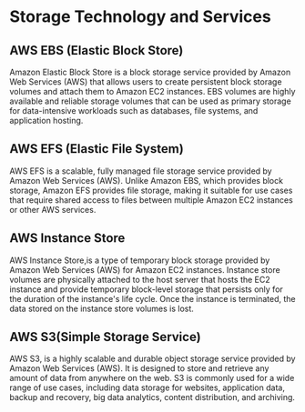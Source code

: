 # Storage Technology and Services

## AWS EBS (Elastic Block Store)

Amazon Elastic Block Store is a block storage service provided by Amazon Web Services (AWS) that allows users to create persistent block storage volumes and attach them to Amazon EC2 instances.
EBS volumes are highly available and reliable storage volumes that can be used as primary storage for data-intensive workloads such as databases, file systems, and application hosting. 

## AWS EFS (Elastic File System)

AWS EFS is a scalable, fully managed file storage service provided by Amazon Web Services (AWS).
Unlike Amazon EBS, which provides block storage, Amazon EFS provides file storage, making it suitable for use cases that require shared access to files between multiple Amazon EC2 instances or other AWS services.

## AWS Instance Store

AWS Instance Store,is a type of temporary block storage provided by Amazon Web Services (AWS) for Amazon EC2 instances. Instance store volumes are physically attached to the host server that hosts the EC2 instance and provide temporary block-level storage that persists only for the duration of the instance's life cycle. Once the instance is terminated, the data stored on the instance store volumes is lost.

## AWS S3(Simple Storage Service)

AWS S3, is a highly scalable and durable object storage service provided by Amazon Web Services (AWS). It is designed to store and retrieve any amount of data from anywhere on the web. S3 is commonly used for a wide range of use cases, including data storage for websites, application data, backup and recovery, big data analytics, content distribution, and archiving.
